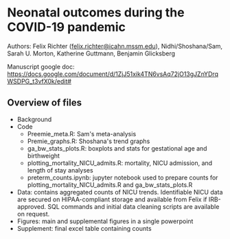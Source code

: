 # Neonatal outcomes during the COVID-19 pandemic

Authors: Felix Richter (felix.richter@icahn.mssm.edu), Nidhi/Shoshana/Sam, Sarah U. Morton, Katherine Guttmann, Benjamin Glicksberg

Manuscript google doc:
https://docs.google.com/document/d/1ZjJ51xik4TN6vsAq72jO13gJZnYDrqWSDPG_t3vfX0k/edit#

## Overview of files

- Background
- Code
  - Preemie_meta.R: Sam's meta-analysis
  - Premie_graphs.R: Shoshana's trend graphs
  - ga_bw_stats_plots.R: boxplots and stats for gestational age and birthweight
  - plotting_mortality_NICU_admits.R: mortality, NICU admission, and length of stay analyses
  - preterm_counts.ipynb: jupyter notebook used to prepare counts for plotting_mortality_NICU_admits.R and ga_bw_stats_plots.R
- Data: contains aggregated counts of NICU trends. Identifiable NICU data are secured on HIPAA-compliant storage and available from Felix if IRB-approved. SQL commands and initial data cleaning scripts are available on request.
- Figures: main and supplemental figures in a single powerpoint
- Supplement: final excel table containing counts